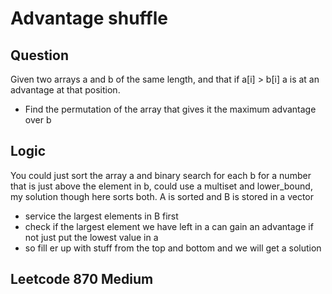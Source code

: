 # Advantage shuffle

## Question 

Given two arrays a and b of the same length, and that if a[i] > b[i] a is at an advantage at
that position.
* Find the permutation of the array that gives it the maximum advantage over b

## Logic

You could just sort the array a and binary search for each b for a number that is just above
the element in b, could use a multiset and lower_bound, my solution though here sorts both.
A is sorted and B is stored in a vector
* service the largest elements in B first
* check if the largest element we have left in a can gain an advantage if not just put the lowest value in a
* so fill er up with stuff from the top and bottom and we will get a solution 

## Leetcode 870	Medium

